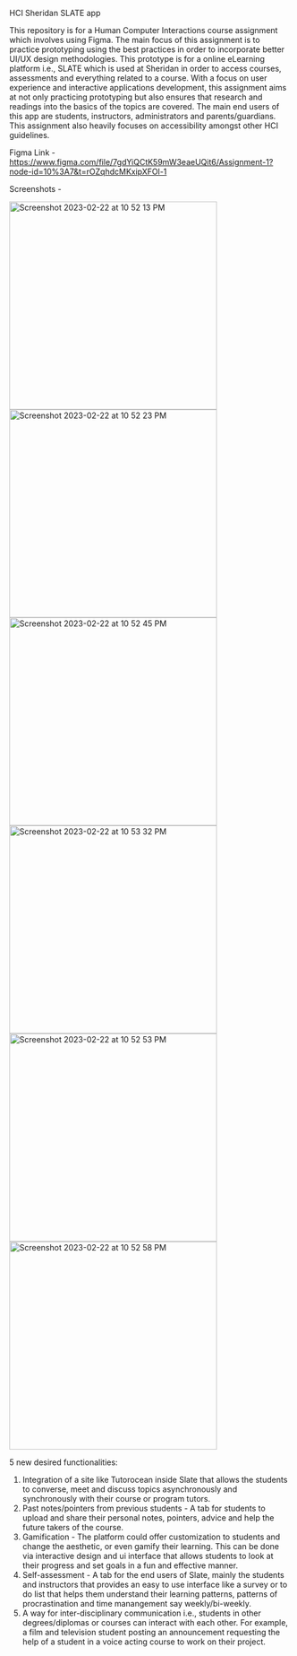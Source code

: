 HCI Sheridan SLATE app

This repository is for a Human Computer Interactions course assignment which involves using Figma. The main focus of this assignment is to practice prototyping using the best practices in order to incorporate better UI/UX design methodologies. This prototype is for a online eLearning platform i.e., SLATE which is used at Sheridan in order to access courses, assessments and everything related to a course.
With a focus on user experience and interactive applications development, this assignment aims at not only practicing prototyping but also ensures that research and readings into the basics of the topics are covered. The main end users of this app are students, instructors, administrators and parents/guardians. This assignment also heavily focuses on accessibility amongst other HCI guidelines.

Figma Link - 
https://www.figma.com/file/7gdYiQCtK59mW3eaeUQit6/Assignment-1?node-id=10%3A7&t=rOZqhdcMKxipXFOl-1

Screenshots - 

<img width="371" alt="Screenshot 2023-02-22 at 10 52 13 PM" src="https://user-images.githubusercontent.com/82442133/220822269-ca618bc1-fa5a-485d-943d-8fb8b371e8f8.png">
<img width="371" alt="Screenshot 2023-02-22 at 10 52 23 PM" src="https://user-images.githubusercontent.com/82442133/220822273-3e2cc71b-cda8-48a9-8fc8-b2b5e9361ad0.png">
<img width="371" alt="Screenshot 2023-02-22 at 10 52 45 PM" src="https://user-images.githubusercontent.com/82442133/220822276-795dd6b9-1eb6-427d-9514-764fa4efa27c.png">
<img width="371" alt="Screenshot 2023-02-22 at 10 53 32 PM" src="https://user-images.githubusercontent.com/82442133/220822287-e83a0728-6932-41e0-a59f-5feb305561a4.png">
<img width="371" alt="Screenshot 2023-02-22 at 10 52 53 PM" src="https://user-images.githubusercontent.com/82442133/220822293-508e4f60-c0c7-4fa8-97ca-188f4608b53e.png">
<img width="371" alt="Screenshot 2023-02-22 at 10 52 58 PM" src="https://user-images.githubusercontent.com/82442133/220822295-aaf1c5b3-2787-4c4c-a17c-25478de02f18.png">

5 new desired functionalities:

1. Integration of a site like Tutorocean inside Slate that allows the students to converse, meet and discuss topics asynchronously and synchronously with their course or program tutors.
2. Past notes/pointers from previous students - A tab for students to upload and share their personal notes, pointers, advice and help the future takers of the course.
3. Gamification - The platform could offer customization to students and change the aesthetic, or even gamify their learning. This can be done via interactive design and ui interface that allows students to look at their progress and set goals in a fun and effective manner.
4. Self-assessment - A tab for the end users of Slate, mainly the students and instructors that provides an easy to use interface like a survey or to do list that helps them understand their learning patterns, patterns of procrastination and time manangement say weekly/bi-weekly.
5. A way for inter-disciplinary communication i.e., students in other degrees/diplomas or courses can interact with each other. For example, a film and television student posting an announcement requesting the help of a student in a voice acting course to work on their project.
